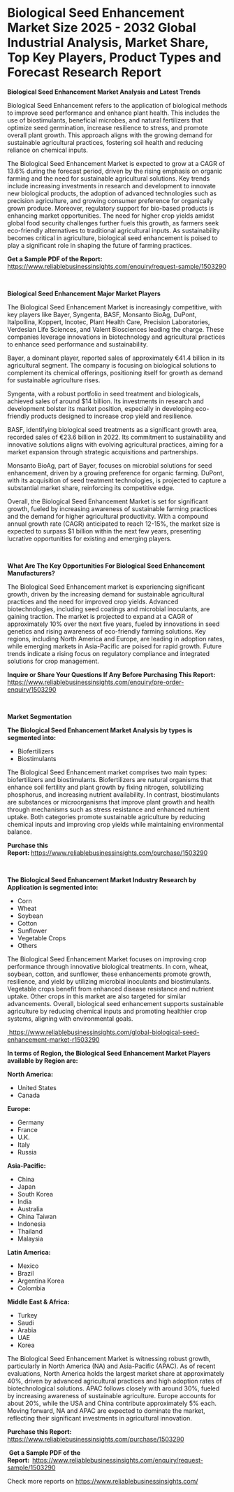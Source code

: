 <p><h1>Biological Seed Enhancement Market Size 2025 - 2032 Global Industrial Analysis, Market Share, Top Key Players, Product Types and Forecast Research Report</h1></p><p><strong>Biological Seed Enhancement Market Analysis and Latest Trends</strong></p>
<p><p>Biological Seed Enhancement refers to the application of biological methods to improve seed performance and enhance plant health. This includes the use of biostimulants, beneficial microbes, and natural fertilizers that optimize seed germination, increase resilience to stress, and promote overall plant growth. This approach aligns with the growing demand for sustainable agricultural practices, fostering soil health and reducing reliance on chemical inputs.</p><p>The Biological Seed Enhancement Market is expected to grow at a CAGR of 13.6% during the forecast period, driven by the rising emphasis on organic farming and the need for sustainable agricultural solutions. Key trends include increasing investments in research and development to innovate new biological products, the adoption of advanced technologies such as precision agriculture, and growing consumer preference for organically grown produce. Moreover, regulatory support for bio-based products is enhancing market opportunities. The need for higher crop yields amidst global food security challenges further fuels this growth, as farmers seek eco-friendly alternatives to traditional agricultural inputs. As sustainability becomes critical in agriculture, biological seed enhancement is poised to play a significant role in shaping the future of farming practices.</p></p>
<p><strong>Get a Sample PDF of the Report:&nbsp;</strong> <a href="https://www.reliablebusinessinsights.com/enquiry/request-sample/1503290?utm_campaign=2242&utm_medium=2&utm_source=Github&utm_content=ia&utm_term=23032025&utm_id=biological-seed-enhancement">https://www.reliablebusinessinsights.com/enquiry/request-sample/1503290</a></p>
<p>&nbsp;</p>
<p><strong>Biological Seed Enhancement Major Market Players</strong></p>
<p><p>The Biological Seed Enhancement Market is increasingly competitive, with key players like Bayer, Syngenta, BASF, Monsanto BioAg, DuPont, Italpollina, Koppert, Incotec, Plant Health Care, Precision Laboratories, Verdesian Life Sciences, and Valent Biosciences leading the charge. These companies leverage innovations in biotechnology and agricultural practices to enhance seed performance and sustainability.</p><p>Bayer, a dominant player, reported sales of approximately €41.4 billion in its agricultural segment. The company is focusing on biological solutions to complement its chemical offerings, positioning itself for growth as demand for sustainable agriculture rises.</p><p>Syngenta, with a robust portfolio in seed treatment and biologicals, achieved sales of around $14 billion. Its investments in research and development bolster its market position, especially in developing eco-friendly products designed to increase crop yield and resilience.</p><p>BASF, identifying biological seed treatments as a significant growth area, recorded sales of €23.6 billion in 2022. Its commitment to sustainability and innovative solutions aligns with evolving agricultural practices, aiming for a market expansion through strategic acquisitions and partnerships.</p><p>Monsanto BioAg, part of Bayer, focuses on microbial solutions for seed enhancement, driven by a growing preference for organic farming. DuPont, with its acquisition of seed treatment technologies, is projected to capture a substantial market share, reinforcing its competitive edge.</p><p>Overall, the Biological Seed Enhancement Market is set for significant growth, fueled by increasing awareness of sustainable farming practices and the demand for higher agricultural productivity. With a compound annual growth rate (CAGR) anticipated to reach 12-15%, the market size is expected to surpass $1 billion within the next few years, presenting lucrative opportunities for existing and emerging players.</p></p>
<p>&nbsp;</p>
<p><strong>What Are The Key Opportunities For Biological Seed Enhancement Manufacturers?</strong></p>
<p><p>The Biological Seed Enhancement market is experiencing significant growth, driven by the increasing demand for sustainable agricultural practices and the need for improved crop yields. Advanced biotechnologies, including seed coatings and microbial inoculants, are gaining traction. The market is projected to expand at a CAGR of approximately 10% over the next five years, fueled by innovations in seed genetics and rising awareness of eco-friendly farming solutions. Key regions, including North America and Europe, are leading in adoption rates, while emerging markets in Asia-Pacific are poised for rapid growth. Future trends indicate a rising focus on regulatory compliance and integrated solutions for crop management.</p></p>
<p><strong>Inquire or Share Your Questions If Any Before Purchasing This Report:</strong> <a href="https://www.reliablebusinessinsights.com/enquiry/pre-order-enquiry/1503290?utm_campaign=2242&utm_medium=2&utm_source=Github&utm_content=ia&utm_term=23032025&utm_id=biological-seed-enhancement">https://www.reliablebusinessinsights.com/enquiry/pre-order-enquiry/1503290</a></p>
<p>&nbsp;</p>
<p><strong>Market Segmentation</strong></p>
<p><strong>The Biological Seed Enhancement Market Analysis by types is segmented into:</strong></p>
<p><ul><li>Biofertilizers</li><li>Biostimulants</li></ul></p>
<p><p>The Biological Seed Enhancement market comprises two main types: biofertilizers and biostimulants. Biofertilizers are natural organisms that enhance soil fertility and plant growth by fixing nitrogen, solubilizing phosphorus, and increasing nutrient availability. In contrast, biostimulants are substances or microorganisms that improve plant growth and health through mechanisms such as stress resistance and enhanced nutrient uptake. Both categories promote sustainable agriculture by reducing chemical inputs and improving crop yields while maintaining environmental balance.</p></p>
<p><strong>Purchase this Report:&nbsp;</strong><a href="https://www.reliablebusinessinsights.com/purchase/1503290?utm_campaign=2242&utm_medium=2&utm_source=Github&utm_content=ia&utm_term=23032025&utm_id=biological-seed-enhancement">https://www.reliablebusinessinsights.com/purchase/1503290</a></p>
<p>&nbsp;</p>
<p><strong>The Biological Seed Enhancement Market Industry Research by Application is segmented into:</strong></p>
<p><ul><li>Corn</li><li>Wheat</li><li>Soybean</li><li>Cotton</li><li>Sunflower</li><li>Vegetable Crops</li><li>Others</li></ul></p>
<p><p>The Biological Seed Enhancement Market focuses on improving crop performance through innovative biological treatments. In corn, wheat, soybean, cotton, and sunflower, these enhancements promote growth, resilience, and yield by utilizing microbial inoculants and biostimulants. Vegetable crops benefit from enhanced disease resistance and nutrient uptake. Other crops in this market are also targeted for similar advancements. Overall, biological seed enhancement supports sustainable agriculture by reducing chemical inputs and promoting healthier crop systems, aligning with environmental goals.</p></p>
<p><a href="https://www.reliablebusinessinsights.com/global-biological-seed-enhancement-market-r1503290?utm_campaign=2242&utm_medium=2&utm_source=Github&utm_content=ia&utm_term=23032025&utm_id=biological-seed-enhancement">&nbsp;https://www.reliablebusinessinsights.com/global-biological-seed-enhancement-market-r1503290</a></p>
<p><strong>In terms of Region, the Biological Seed Enhancement Market Players available by Region are:</strong></p>
<p>
    <p> <strong> North America: </strong>
        <ul>
            <li>United States</li>
            <li>Canada</li>
        </ul>
        </p> 
    <p> <strong> Europe: </strong>
        <ul>
            <li>Germany</li>
            <li>France</li>
            <li>U.K.</li>
            <li>Italy</li>
            <li>Russia</li>
        </ul>
        </p> 
    <p> <strong> Asia-Pacific: </strong>
        <ul>
            <li>China</li>
            <li>Japan</li>
            <li>South Korea</li>
            <li>India</li>
            <li>Australia</li>
            <li>China Taiwan</li>
            <li>Indonesia</li>
            <li>Thailand</li>
            <li>Malaysia</li>
        </ul>
        </p> 
    <p> <strong> Latin America: </strong>
        <ul>
            <li>Mexico</li>
            <li>Brazil</li>
            <li>Argentina Korea</li>
            <li>Colombia</li>
        </ul>
        </p> 
    <p> <strong> Middle East & Africa: </strong>
        <ul>
            <li>Turkey</li>
            <li>Saudi</li>
            <li>Arabia</li>
            <li>UAE</li>
            <li>Korea</li>
        </ul>
    </p>
    </p>
<p><p>The Biological Seed Enhancement Market is witnessing robust growth, particularly in North America (NA) and Asia-Pacific (APAC). As of recent evaluations, North America holds the largest market share at approximately 40%, driven by advanced agricultural practices and high adoption rates of biotechnological solutions. APAC follows closely with around 30%, fueled by increasing awareness of sustainable agriculture. Europe accounts for about 20%, while the USA and China contribute approximately 5% each. Moving forward, NA and APAC are expected to dominate the market, reflecting their significant investments in agricultural innovation.</p></p>
<p><strong>Purchase this Report: </strong><a href="https://www.reliablebusinessinsights.com/purchase/1503290?utm_campaign=2242&utm_medium=2&utm_source=Github&utm_content=ia&utm_term=23032025&utm_id=biological-seed-enhancement">https://www.reliablebusinessinsights.com/purchase/1503290</a></p>
<p>&nbsp;<strong>Get a Sample PDF of the Report:&nbsp;&nbsp;</strong><a href="https://www.reliablebusinessinsights.com/enquiry/request-sample/1503290?utm_campaign=2242&utm_medium=2&utm_source=Github&utm_content=ia&utm_term=23032025&utm_id=biological-seed-enhancement">https://www.reliablebusinessinsights.com/enquiry/request-sample/1503290</a></p>
<p><strong></strong></p>
<p>Check more reports on <a href="https://www.reliablebusinessinsights.com/?utm_campaign=2242&utm_medium=2&utm_source=Github&utm_content=ia&utm_term=23032025&utm_id=biological-seed-enhancement">https://www.reliablebusinessinsights.com/</a></p>